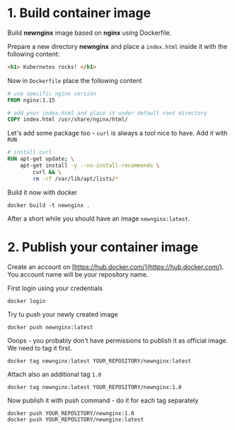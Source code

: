 # 1. Build container image

Build **newnginx** image based on **nginx** using Dockerfile.

Prepare a new directory **newnginx** and place a `index.html` inside it with the following content:

```html
<h1> Kubernetes rocks! </h1>
```

Now in `Dockerfile` place the following content

```dockerfile
# use specific nginx version
FROM nginx:1.15

# add your index.html and place it under default root directory
COPY index.html /usr/share/nginx/html/
```

Let's add some package too - `curl` is always a tool nice to have. Add it with `RUN` 


```dockerfile
# install curl
RUN apt-get update; \
	apt-get install -y --no-install-recommends \
		curl && \
		rm -rf /var/lib/apt/lists/*

```

Build it now with docker 

```
docker build -t newnginx .
```

After a short while you should have an image `newnginx:latest`.


# 2. Publish your container image

Create an account on [https://hub.docker.com/](https://hub.docker.com/). You account name will be your repository name. 


First login using your credentials

```
docker login
```

Try tu push your newly created image

```
docker push newnginx:latest
```

Ooops - you probably don't have permissions to publish it as official image. We need to tag it first. 

```
docker tag newnginx:latest YOUR_REPOSITORY/newnginx:latest
```

Attach also an additional tag `1.0`

```
docker tag newnginx:latest YOUR_REPOSITORY/newnginx:1.0
```

Now publish it with push command - do it for each tag separately

```
docker push YOUR_REPOSITORY/newnginx:1.0
docker push YOUR_REPOSITORY/newnginx:latest
```
